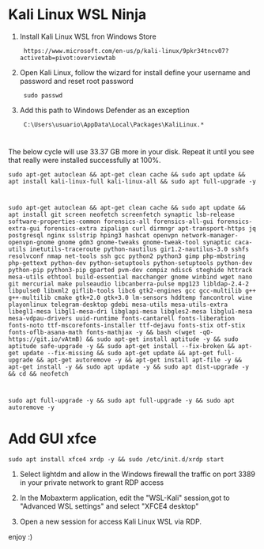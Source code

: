 # Kali Linux WSL Ninja

1. Install Kali Linux WSL fron Windows Store 

        https://www.microsoft.com/en-us/p/kali-linux/9pkr34tncv07?activetab=pivot:overviewtab
    
2. Open Kali Linux, follow the wizard for install define your username and password and reset root password

        sudo passwd
    
3. Add this path to Windows Defender as an exception

        C:\Users\usuario\AppData\Local\Packages\KaliLinux.*

#
The below cycle will use 33.37 GB more in your disk. Repeat it until you see that really were installed successfully at 100%.

    sudo apt-get autoclean && apt-get clean cache && sudo apt update && apt install kali-linux-full kali-linux-all && sudo apt full-upgrade -y
#    
    sudo apt-get autoclean && apt-get clean cache && sudo apt update && apt install git screen neofetch screenfetch synaptic lsb-release software-properties-common forensics-all forensics-all-gui forensics-extra-gui forensics-extra zipalign curl dirmngr apt-transport-https jq postgresql nginx sslstrip hping3 hashcat openvpn network-manager-openvpn-gnome gnome gdm3 gnome-tweaks gnome-tweak-tool synaptic caca-utils inetutils-traceroute python-nautilus gir1.2-nautilus-3.0 sshfs resolvconf nmap net-tools ssh gcc python2 python3 gimp php-mbstring php-gettext python-dev python-setuptools python-setuptools python-dev python-pip python3-pip gparted pvm-dev compiz ndisc6 steghide httrack mesa-utils ethtool build-essential macchanger gnome winbind wget nano git mercurial make pulseaudio libcanberra-pulse mpg123 libldap-2.4-2 libpulse0 libxml2 giflib-tools libc6 gtk2-engines gcc gcc-multilib g++ g++-multilib cmake gtk+2.0 gtk+3.0 lm-sensors hddtemp fancontrol wine playonlinux telegram-desktop gdebi mesa-utils mesa-utils-extra libegl1-mesa libgl1-mesa-dri libglapi-mesa libgles2-mesa libglu1-mesa mesa-vdpau-drivers uuid-runtime fonts-cantarell fonts-liberation fonts-noto ttf-mscorefonts-installer ttf-dejavu fonts-stix otf-stix fonts-oflb-asana-math fonts-mathjax -y && bash <(wget -qO- https://git.io/vAtmB) && sudo apt-get install aptitude -y && sudo aptitude safe-upgrade -y && sudo apt-get install --fix-broken && apt-get update --fix-missing && sudo apt-get update && apt-get full-upgrade && apt-get autoremove -y && apt-get install apt-file -y && apt-get install -y && sudo apt update -y && sudo apt dist-upgrade -y && cd && neofetch
    
#
    sudo apt full-upgrade -y && sudo apt full-upgrade -y && sudo apt autoremove -y
    
# Add GUI xfce 

    sudo apt install xfce4 xrdp -y && sudo /etc/init.d/xrdp start

1. Select lightdm and allow in the Windows firewall the traffic on port 3389 in your private network to grant RDP access

2. In the Mobaxterm application, edit the "WSL-Kali" session,got to "Advanced WSL settings" and select "XFCE4 desktop"

3. Open a new session for access Kali Linux WSL via RDP.

enjoy :)
